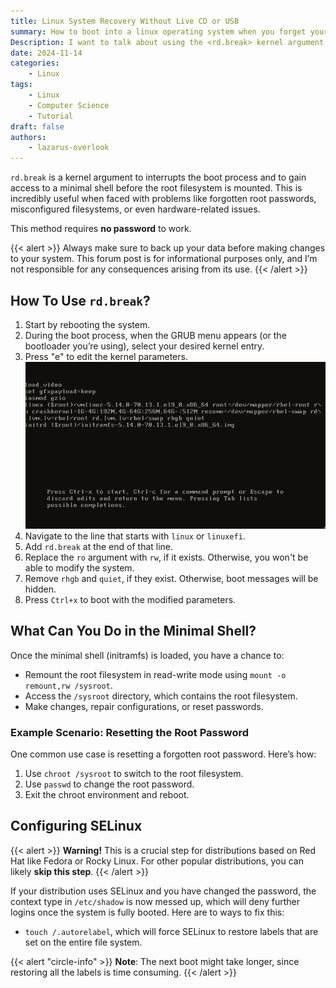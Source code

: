 ```yaml
---
title: Linux System Recovery Without Live CD or USB
summary: How to boot into a linux operating system when you forget your password without a live CD or USB.
Description: I want to talk about using the <rd.break> kernel argument for troubleshooting and fixing issues during the boot process. This powerful option saved my bacon more than once when I encountered problems that prevented my system from booting successfully, without using a rescue CD! 
date: 2024-11-14
categories:
    - Linux
tags:
    - Linux
    - Computer Science
    - Tutorial
draft: false
authors:
    - lazarus-overlook
---
```


`rd.break` is a kernel argument to interrupts the boot process and to gain access to a minimal shell before the root filesystem is mounted. This is incredibly useful when faced with problems like forgotten root passwords, misconfigured filesystems, or even hardware-related issues.

This method requires **no password** to work.

{{< alert >}}
Always make sure to back up your data before making changes to your system. This forum post is for informational purposes only, and I’m not responsible for any consequences arising from its use.
{{< /alert >}}

## How To Use `rd.break`?

1. Start by rebooting the system.
2. During the boot process, when the GRUB menu appears (or the bootloader you’re using), select your desired kernel entry.
3. Press "e" to edit the kernel parameters.
![GRUB boot options](grub.webp)
4. Navigate to the line that starts with `linux` or `linuxefi`.
5. Add `rd.break` at the end of that line.
6. Replace the `ro` argument with `rw`, if it exists. Otherwise, you won't be able to modify the system.
7. Remove `rhgb` and `quiet`, if they exist. Otherwise, boot messages will be hidden.
8. Press `Ctrl+x` to boot with the modified parameters.

## What Can You Do in the Minimal Shell?

Once the minimal shell (initramfs) is loaded, you have a chance to:
- Remount the root filesystem in read-write mode using `mount -o remount,rw /sysroot`.
- Access the `/sysroot` directory, which contains the root filesystem.
- Make changes, repair configurations, or reset passwords.

### Example Scenario: Resetting the Root Password

One common use case is resetting a forgotten root password. Here’s how:
1. Use `chroot /sysroot` to switch to the root filesystem.
2. Use `passwd` to change the root password.
3. Exit the chroot environment and reboot.

## Configuring SELinux

{{< alert >}}
**Warning!** This is a crucial step for distributions based on Red Hat like Fedora or Rocky Linux. For other popular distributions, you can likely **skip this step**.
{{< /alert >}}

If your distribution uses SELinux and you have changed the password, the context type in `/etc/shadow` is now messed up, which will deny further logins once the system is fully booted. Here are to ways to fix this:

- `touch /.autorelabel`, which will force SELinux to restore labels that are set on the entire file system.

{{< alert "circle-info" >}}
**Note**: The next boot might take longer, since restoring all the labels is time consuming.
{{< /alert >}}
